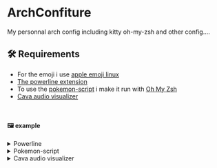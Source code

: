 # ArchConfiture
My personnal arch config including kitty oh-my-zsh and other config....




## **🛠️ Requirements**

 - For the emoji i use [apple emoji linux](https://github.com/samuelngs/apple-emoji-linux)
 - [The powerline extension](https://github.com/powerline/powerline)
 - To use the [pokemon-script](https://github.com/nuke-dash/pokemon-colorscripts-mac?tab=readme-ov-file) i make it run with [Oh My Zsh](https://github.com/ohmyzsh/ohmyzsh)
 - [Cava audio visualizer](https://github.com/karlstav/cava)

<br>

#### 🖼️ example
<details><summary>Powerline</summary>

![highlighted](https://github.com/user-attachments/assets/74bd7eaf-ec52-49c3-bdb9-9b20f74e8d81)

</details>
<details><summary>Pokemon-script</summary>

![pokemon](https://github.com/user-attachments/assets/d39eeb6c-42d7-4c1d-b029-131fb2ca7caf)


</details>

<details><summary>Cava audio visualizer</summary>

![cava](https://github.com/user-attachments/assets/88c769d9-1c46-412a-8c11-3966e48e698e)


</details>
